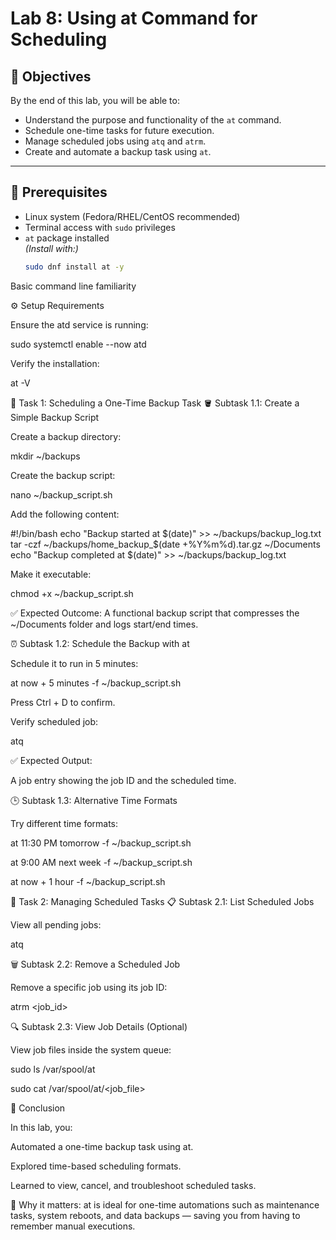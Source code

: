 # Lab 8: Using at Command for Scheduling

## 🎯 Objectives
By the end of this lab, you will be able to:
- Understand the purpose and functionality of the `at` command.
- Schedule one-time tasks for future execution.
- Manage scheduled jobs using `atq` and `atrm`.
- Create and automate a backup task using `at`.

---

## 🧰 Prerequisites
- Linux system (Fedora/RHEL/CentOS recommended)
- Terminal access with `sudo` privileges
- `at` package installed  
  *(Install with:)*  
  ```bash
  sudo dnf install at -y
Basic command line familiarity

⚙️ Setup Requirements

Ensure the atd service is running:

sudo systemctl enable --now atd


Verify the installation:

at -V

🧩 Task 1: Scheduling a One-Time Backup Task
🪣 Subtask 1.1: Create a Simple Backup Script

Create a backup directory:

mkdir ~/backups


Create the backup script:

nano ~/backup_script.sh


Add the following content:

#!/bin/bash
echo "Backup started at $(date)" >> ~/backups/backup_log.txt
tar -czf ~/backups/home_backup_$(date +%Y%m%d).tar.gz ~/Documents
echo "Backup completed at $(date)" >> ~/backups/backup_log.txt

Make it executable:

chmod +x ~/backup_script.sh


✅ Expected Outcome:
A functional backup script that compresses the ~/Documents folder and logs start/end times.

⏰ Subtask 1.2: Schedule the Backup with at

Schedule it to run in 5 minutes:

at now + 5 minutes -f ~/backup_script.sh


Press Ctrl + D to confirm.

Verify scheduled job:

atq


✅ Expected Output:

A job entry showing the job ID and the scheduled time.

🕒 Subtask 1.3: Alternative Time Formats

Try different time formats:

at 11:30 PM tomorrow -f ~/backup_script.sh

at 9:00 AM next week -f ~/backup_script.sh

at now + 1 hour -f ~/backup_script.sh

🧭 Task 2: Managing Scheduled Tasks
📋 Subtask 2.1: List Scheduled Jobs

View all pending jobs:

atq

🗑️ Subtask 2.2: Remove a Scheduled Job

Remove a specific job using its job ID:

atrm <job_id>

🔍 Subtask 2.3: View Job Details (Optional)

View job files inside the system queue:

sudo ls /var/spool/at

sudo cat /var/spool/at/<job_file>

🏁 Conclusion

In this lab, you:

Automated a one-time backup task using at.

Explored time-based scheduling formats.

Learned to view, cancel, and troubleshoot scheduled tasks.

🧠 Why it matters:
at is ideal for one-time automations such as maintenance tasks, system reboots, and data backups — saving you from having to remember manual executions.
